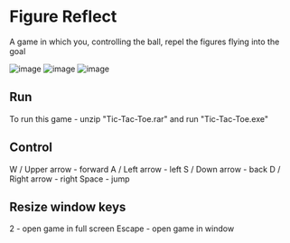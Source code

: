 # Figure Reflect
A game in which you, controlling the ball, repel the figures flying into the goal

![image](https://github.com/Jktain/NewGame/assets/80411798/d4ab41dc-dd76-4874-a9ff-731c5ee9fe5f)
![image](https://github.com/Jktain/NewGame/assets/80411798/31355e66-ef91-448c-b26f-df36421a3613)
![image](https://github.com/Jktain/NewGame/assets/80411798/28981e12-eb1e-47f1-9353-bd8048b069a8)

## Run
To run this game - unzip "Tic-Tac-Toe.rar" and run "Tic-Tac-Toe.exe"

## Сontrol
W / Upper arrow - forward
A / Left arrow - left
S / Down arrow - back
D / Right arrow - right
Space - jump

## Resize window keys
2 - open game in full screen
Escape - open game in window

